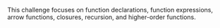  This challenge focuses on function declarations, function expressions, arrow functions, closures, recursion, and higher-order functions.

